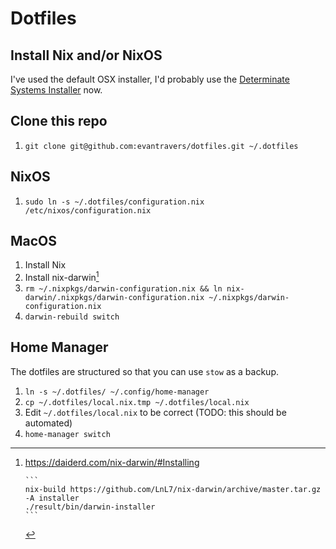 # Dotfiles

## Install Nix and/or NixOS

I've used the default OSX installer, I'd probably use the [Determinate Systems Installer](https://github.com/DeterminateSystems/nix-installer) now.

## Clone this repo

1. `git clone git@github.com:evantravers/dotfiles.git ~/.dotfiles`

## NixOS

1. `sudo ln -s ~/.dotfiles/configuration.nix /etc/nixos/configuration.nix`

## MacOS

1. Install Nix
2. Install nix-darwin[^darwin]
3. `rm ~/.nixpkgs/darwin-configuration.nix && ln nix-darwin/.nixpkgs/darwin-configuration.nix ~/.nixpkgs/darwin-configuration.nix`
4. `darwin-rebuild switch`

## Home Manager

The dotfiles are structured so that you can use `stow` as a backup.

1. `ln -s ~/.dotfiles/ ~/.config/home-manager`
2. `cp ~/.dotfiles/local.nix.tmp ~/.dotfiles/local.nix`
3. Edit `~/.dotfiles/local.nix` to be correct (TODO: this should be automated)
4. `home-manager switch`

[^darwin]: https://daiderd.com/nix-darwin/#Installing

        ```
        nix-build https://github.com/LnL7/nix-darwin/archive/master.tar.gz -A installer
        ./result/bin/darwin-installer
        ```
